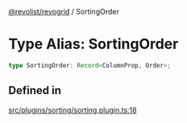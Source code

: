 [@revolist/revogrid](README.md) / SortingOrder

# Type Alias: SortingOrder

```ts
type SortingOrder: Record<ColumnProp, Order>;
```

## Defined in

[src/plugins/sorting/sorting.plugin.ts:18](https://github.com/revolist/revogrid/blob/db3bbd7b3dfb60c01decc2efa78ae175ced1baa0/src/plugins/sorting/sorting.plugin.ts#L18)
